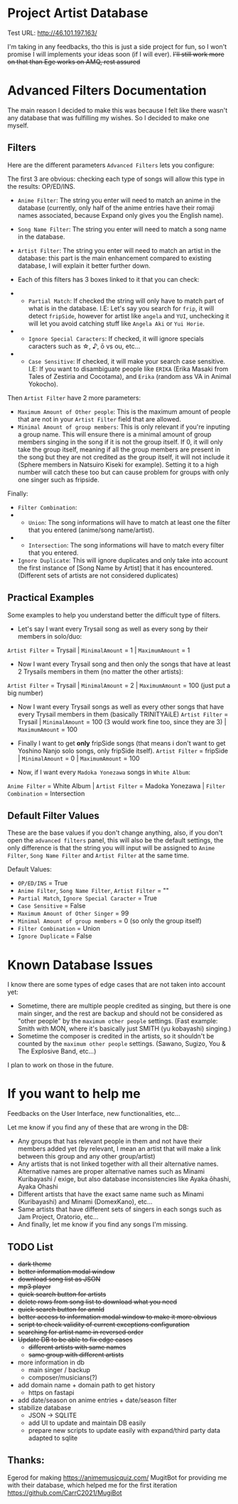 # Project Artist Database

Test URL: http://46.101.197.163/

I'm taking in any feedbacks, tho this is just a side project for fun, so I won't promise I will implements your ideas soon (if I will ever). ~~I'll still work more on that than Ege works on AMQ, rest assured~~

# Advanced Filters Documentation

The main reason I decided to make this was because I felt like there wasn't any database that was fulfilling my wishes. So I decided to make one myself. 

## Filters
Here are the different parameters `Advanced Filters` lets you configure:

The first 3 are obvious: checking each type of songs will allow this type in the results: OP/ED/INS.

- `Anime Filter`: The string you enter will need to match an anime in the database (currently, only half of the anime entries have their romaji names associated, because Expand only gives you the English name).
- `Song Name Filter`: The string you enter will need to match a song name in the database.
- `Artist Filter`: The string you enter will need to match an artist in the database: this part is the main enhancement compared to existing database, I will explain it better further down.

- Each of this filters has 3 boxes linked to it that you can check:
- - `Partial Match`: If checked the string will only have to match part of what is in the database. I.E: Let's say you search for `frip`, it will detect `fripSide`, however for artist like `angela` and `YUI`, unchecking it will let you avoid catching stuff like `Angela Aki` or `Yui Horie`.
- - `Ignore Special Caracters`: If checked, it will ignore specials caracters such as ☆, ♪, ō vs ou, etc...
- - `Case Sensitive`: If checked, it will make your search case sensitive. I.E: If you want to disambiguate people like `ERIKA` (Erika Masaki from Tales of Zestiria and Cocotama), and `Erika` (random ass VA in Animal Yokocho).

Then `Artist Filter` have 2 more parameters: 
- `Maximum Amount of Other people`: This is the maximum amount of people that are not in your `Artist Filter` field that are allowed.
- `Minimal Amount of group members`: This is only relevant if you're inputing a group name. This will ensure there is a minimal amount of group members singing in the song if it is not the group itself. 
  If 0, it will only take the group itself, meaning if all the group members are present in the song but they are not credited as the group itself, it will not include it (Sphere members in Natsuiro Kiseki for example). Setting it to a  high number will catch these too but can cause problem for groups with only one singer such as fripside.

Finally:
- `Filter Combination`:
- - `Union`: The song informations will have to match at least one the filter that you entered (anime/song name/artist).
- - `Intersection`: The song informations will have to match every filter that you entered.
- `Ignore Duplicate`: This will ignore duplicates and only take into account the first instance of [Song Name by Artist] that it has encountered. (Different sets of artists are not considered duplicates)

## Practical Examples
Some examples to help you understand better the difficult type of filters.

- Let's say I want every Trysail song as well as every song by their members in solo/duo:

`Artist Filter` = Trysail | `MinimalAmount` = 1 | `MaximumAmount` = 1

- Now I want every Trysail song and then only the songs that have at least 2 Trysails members in them (no matter the other artists):

`Artist Filter` = Trysail | `MinimalAmount` = 2 | `MaximumAmount` = 100 (just put a big number)

- Now I want every Trysail songs as well as every other songs that have every Trysail members in them (basically TRINITYAiLE)
`Artist Filter` = Trysail | `MinimalAmount` = 100 (3 would work fine too, since they are 3) | `MaximumAmount` = 100

- Finally I want to get **only** fripSide songs (that means i don't want to get Yoshino Nanjo solo songs, only fripSide itself).
`Artist Filter` = fripSide | `MinimalAmount` = 0 | `MaximumAmount` = 100

- Now, if I want every `Madoka Yonezawa` songs in `White Album`:
  
`Anime Filter` = White Album | `Artist Filter` = Madoka Yonezawa | `Filter Combination` = Intersection


## Default Filter Values

These are the base values if you don't change anything, also, if you don't open the `advanced filters` panel, this will also be the default settings, the only difference is that the string you will input will be assigned to `Anime Filter`, `Song Name Filter` and `Artist Filter` at the same time.

Default Values:
- `OP/ED/INS` = True
- `Anime Filter`, `Song Name Filter`, `Artist Filter` = ""
- `Partial Match`, `Ignore Special Caracter` = True
- `Case Sensitive` = False
- `Maximum Amount of Other Singer` = 99
- `Minimal Amount of group members` = 0 (so only the group itself)
- `Filter Combination` = Union
- `Ignore Duplicate` = False

# Known Database Issues

I know there are some types of edge cases that are not taken into account yet:
  
- Sometime, there are multiple people credited as singing, but there is one main singer, and the rest are backup and should not be considered as "other people" by the `maximum other people` settings. (Fast example: Smith with MON, where it's basically just SMITH (yu kobayashi) singing.)
- Sometime the composer is credited in the artists, so it shouldn't be counted by the `maximum other people` settings. (Sawano, Sugizo, You & The Explosive Band, etc...)
  
I plan to work on those in the future.

# If you want to help me

Feedbacks on the User Interface, new functionalities, etc...

Let me know if you find any of these that are wrong in the DB:
- Any groups that has relevant people in them and not have their members added yet (by relevant, I mean an artist that will make a link between this group and any other group/artist)
- Any artists that is not linked together with all their alternative names. Alternative names are proper alternative names such as Minami Kuribayashi / exige, but also database inconsistencies like Ayaka ōhashi, Ayaka Ohashi 
- Different artists that have the exact same name such as Minami (Kuribayashi) and Minami (DomexKano), etc...
- Same artists that have different sets of singers in each songs such as Jam Project, Oratorio, etc...
- And finally, let me know if you find any songs I'm missing.


## TODO List
- ~~dark theme~~
- ~~better information modal window~~
- ~~download song list as JSON~~
- ~~mp3 player~~
- ~~quick search button for artists~~
- ~~delete rows from song list to download what you need~~
- ~~quick search button for annId~~
- ~~better access to information modal window to make it more obvious~~
- ~~script to check validity of current exceptions configuration~~
- ~~searching for artist name in reversed order~~
- ~~Update DB to be able to fix edge cases~~
  - ~~different artists with same names~~
  - ~~same group with different artists~~
- more information in db
  - main singer / backup
  - composer/musicians(?)
- add domain name + domain path to get history
  - https on fastapi
- add date/season on anime entries + date/season filter
- stabilize database
  - JSON -> SQLITE
  - add UI to update and maintain DB easily
  - prepare new scripts to update easily with expand/third party data adapted to sqlite

## Thanks:
Egerod for making https://animemusicquiz.com/
MugitBot for providing me with their database, which helped me for the first iteration https://github.com/CarrC2021/MugiBot